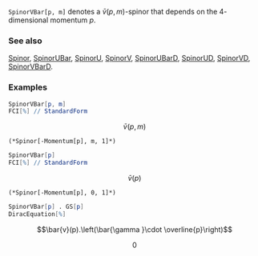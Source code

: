 `SpinorVBar[p, m]` denotes a $\bar{v}(p,m)$-spinor that depends on the $4$-dimensional momentum $p$.

### See also

[Spinor](Spinor), [SpinorUBar](SpinorUBar), [SpinorU](SpinorU), [SpinorV](SpinorV), [SpinorUBarD](SpinorUBarD), [SpinorUD](SpinorUD), [SpinorVD](SpinorVD), [SpinorVBarD](SpinorVBarD).

### Examples

```mathematica
SpinorVBar[p, m]
FCI[%] // StandardForm
```

$$\bar{v}(p,m)$$

```
(*Spinor[-Momentum[p], m, 1]*)
```

```mathematica
SpinorVBar[p]
FCI[%] // StandardForm
```

$$\bar{v}(p)$$

```
(*Spinor[-Momentum[p], 0, 1]*)
```

```mathematica
SpinorVBar[p] . GS[p]
DiracEquation[%]
```

$$\bar{v}(p).\left(\bar{\gamma }\cdot \overline{p}\right)$$

$$0$$